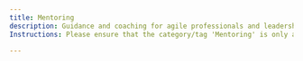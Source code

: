 ```yaml
---
title: Mentoring
description: Guidance and coaching for agile professionals and leadership.
Instructions: Please ensure that the category/tag 'Mentoring' is only applied to content that provides guidance and coaching for agile professionals and leadership.

---
```


